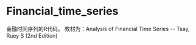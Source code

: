 # Financial_time_series
金融时间序列的R代码。
教材为：Analysis of Financial Time Series -- Tsay, Ruey S (2nd Edition)
